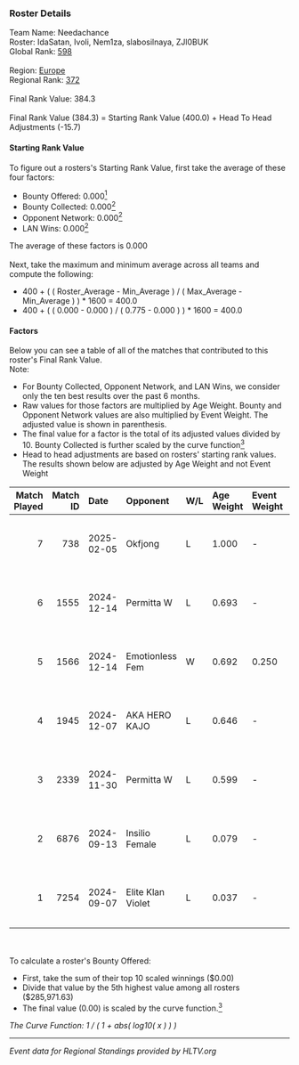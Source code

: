 ### Roster Details<br />
Team Name: Needachance<br />
Roster: IdaSatan, Ivoli, Nem1za, slabosilnaya, ZJl0BUK<br />
Global Rank: [598](../../standings_global_2025_02_28.md)<br />
<br />
Region: [Europe]( ../../standings_europe_2025_02_28.md)<br />
Regional Rank: [372]( ../../standings_europe_2025_02_28.md)<br />
<br />
Final Rank Value:  384.3<br />
<br />
Final Rank Value (384.3) = Starting Rank Value (400.0) + Head To Head Adjustments (-15.7)<br />

#### Starting Rank Value<br />
To figure out a rosters's Starting Rank Value, first take the average of these four factors:<br />
- Bounty Offered: 0.000[<sup>1</sup>](#table2)
- Bounty Collected: 0.000[<sup>2</sup>](#table1)
- Opponent Network: 0.000[<sup>2</sup>](#table1)
- LAN Wins: 0.000[<sup>2</sup>](#table1)

The average of these factors is 0.000<br />
<br />
Next, take the maximum and minimum average across all teams and compute the following:<br />
- 400 + ( ( Roster_Average - Min_Average ) / ( Max_Average - Min_Average ) ) * 1600 = 400.0
- 400 + ( ( 0.000 - 0.000 ) / ( 0.775 - 0.000 ) ) * 1600 = 400.0


#### Factors<br />
Below you can see a table of all of the matches that contributed to this roster's Final Rank Value.<br />
Note:<br />

- For Bounty Collected, Opponent Network, and LAN Wins, we consider only the ten best results over the past 6 months.
- Raw values for those factors are multiplied by Age Weight. Bounty and Opponent Network values are also multiplied by Event Weight. The adjusted value is shown in parenthesis.
- The final value for a factor is the total of its adjusted values divided by 10. Bounty Collected is further scaled by the curve function[<sup>3</sup>](#curveFunction)
- Head to head adjustments are based on rosters' starting rank values. The results shown below are adjusted by Age Weight and not Event Weight
<span id="table1"></span><br />


| Match Played | Match ID | Date       | Opponent          | W/L | Age Weight | Event Weight | Bounty Collected | Opponent Network | LAN Wins  | H2H Adj. | Roster                                          |
| -: | -: | :- | :- | :- | :- | :- | :- | :- | :- | -: | :- |
|            7 |      738 | 2025-02-05 | Okfjong           | L   | 1.000      | -            | -                | -                | -         |   -15.04 | IdaSatan, Ivoli, Nem1za, slabosilnaya, ZJl0BUK  |
|            6 |     1555 | 2024-12-14 | Permitta W        | L   | 0.693      | -            | -                | -                | -         |    -4.39 | IdaSatan, Ivoli, Nem1za, slabosilnaya, ZJl0BUK  |
|            5 |     1566 | 2024-12-14 | Emotionless Fem   | W   | 0.692      | 0.250        | 0.000 (0.000)    | 0.000 (0.000)    | 0 (0.000) |    10.90 | IdaSatan, Ivoli, Nem1za, slabosilnaya, ZJl0BUK  |
|            4 |     1945 | 2024-12-07 | AKA HERO KAJO     | L   | 0.646      | -            | -                | -                | -         |    -2.14 | IdaSatan, Ivoli, Nem1za, slabosilnaya, ZJl0BUK  |
|            3 |     2339 | 2024-11-30 | Permitta W        | L   | 0.599      | -            | -                | -                | -         |    -3.85 | IdaSatan, Ivoli, kekysisha, s1ya, ZJl0BUK       |
|            2 |     6876 | 2024-09-13 | Insilio Female    | L   | 0.079      | -            | -                | -                | -         |    -0.62 | Hirokomi, IdaSatan, Nem1za, shinkuuuuo, ZJl0BUK |
|            1 |     7254 | 2024-09-07 | Elite Klan Violet | L   | 0.037      | -            | -                | -                | -         |    -0.59 | Hirokomi, IdaSatan, Nem1za, shinkuuuuo, ZJl0BUK |

<br />
<span id="table2"></span><br />
To calculate a roster's Bounty Offered:<br />

- First, take the sum of their top 10 scaled winnings ($0.00)
- Divide that value by the 5th highest value among all rosters ($285,971.63)
- The final value (0.00) is scaled by the curve function.[<sup>3</sup>](#curveFunction)

<span id="curveFunction"></span>_The Curve Function: 1 / ( 1 + abs( log10( x ) ) )_<br />

---
_Event data for Regional Standings provided by HLTV.org_<br />
